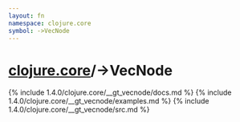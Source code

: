 ```yaml
---
layout: fn
namespace: clojure.core
symbol: ->VecNode
---
```


# [clojure.core](../)/->VecNode

{% include 1.4.0/clojure.core/__gt_vecnode/docs.md %}
{% include 1.4.0/clojure.core/__gt_vecnode/examples.md %}
{% include 1.4.0/clojure.core/__gt_vecnode/src.md %}

